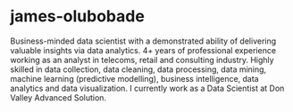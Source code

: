 # james-olubobade
Business-minded data scientist with a demonstrated ability of delivering valuable insights via data analytics. 4+ years of professional experience working as an analyst in telecoms, retail and consulting industry. Highly skilled in data collection, data cleaning, data processing, data mining, machine learning (predictive modelling), business intelligence, data analytics and data visualization.
I currently work as a Data Scientist at Don Valley Advanced Solution.
